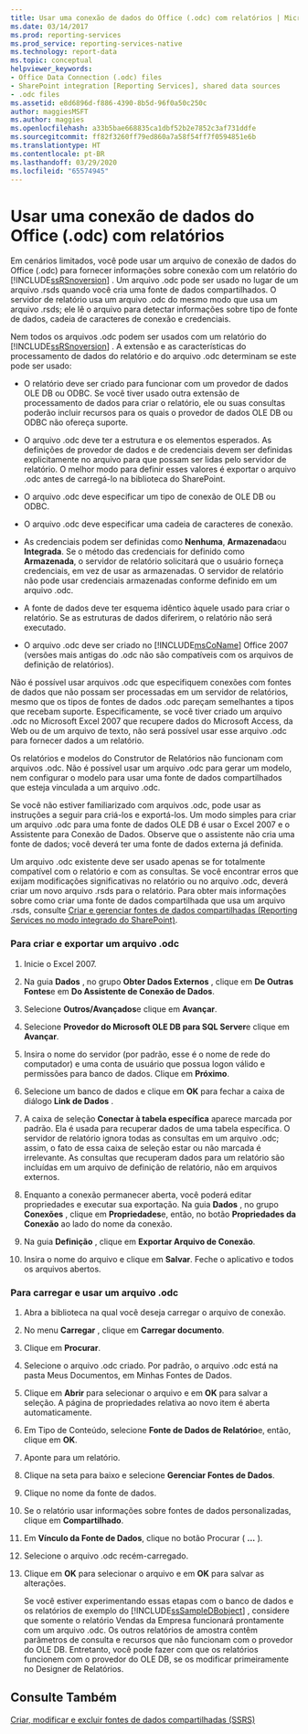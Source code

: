 ```yaml
---
title: Usar uma conexão de dados do Office (.odc) com relatórios | Microsoft Docs
ms.date: 03/14/2017
ms.prod: reporting-services
ms.prod_service: reporting-services-native
ms.technology: report-data
ms.topic: conceptual
helpviewer_keywords:
- Office Data Connection (.odc) files
- SharePoint integration [Reporting Services], shared data sources
- .odc files
ms.assetid: e8d6896d-f886-4390-8b5d-96f0a50c250c
author: maggiesMSFT
ms.author: maggies
ms.openlocfilehash: a33b5bae668835ca1dbf52b2e7852c3af731ddfe
ms.sourcegitcommit: ff82f3260ff79ed860a7a58f54ff7f0594851e6b
ms.translationtype: HT
ms.contentlocale: pt-BR
ms.lasthandoff: 03/29/2020
ms.locfileid: "65574945"
---
```

# <a name="use-an-office-data-connection-odc-with-reports"></a>Usar uma conexão de dados do Office (.odc) com relatórios
  Em cenários limitados, você pode usar um arquivo de conexão de dados do Office (.odc) para fornecer informações sobre conexão com um relatório do [!INCLUDE[ssRSnoversion](../../includes/ssrsnoversion-md.md)] . Um arquivo .odc pode ser usado no lugar de um arquivo .rsds quando você cria uma fonte de dados compartilhados. O servidor de relatório usa um arquivo .odc do mesmo modo que usa um arquivo .rsds; ele lê o arquivo para detectar informações sobre tipo de fonte de dados, cadeia de caracteres de conexão e credenciais.  
  
 Nem todos os arquivos .odc podem ser usados com um relatório do [!INCLUDE[ssRSnoversion](../../includes/ssrsnoversion-md.md)] . A extensão e as características do processamento de dados do relatório e do arquivo .odc determinam se este pode ser usado:  
  
-   O relatório deve ser criado para funcionar com um provedor de dados OLE DB ou ODBC. Se você tiver usado outra extensão de processamento de dados para criar o relatório, ele ou suas consultas poderão incluir recursos para os quais o provedor de dados OLE DB ou ODBC não ofereça suporte.  
  
-   O arquivo .odc deve ter a estrutura e os elementos esperados. As definições de provedor de dados e de credenciais devem ser definidas explicitamente no arquivo para que possam ser lidas pelo servidor de relatório. O melhor modo para definir esses valores é exportar o arquivo .odc antes de carregá-lo na biblioteca do SharePoint.  
  
-   O arquivo .odc deve especificar um tipo de conexão de OLE DB ou ODBC.  
  
-   O arquivo .odc deve especificar uma cadeia de caracteres de conexão.  
  
-   As credenciais podem ser definidas como **Nenhuma**, **Armazenada**ou **Integrada**. Se o método das credenciais for definido como **Armazenada**, o servidor de relatório solicitará que o usuário forneça credenciais, em vez de usar as armazenadas. O servidor de relatório não pode usar credenciais armazenadas conforme definido em um arquivo .odc.  
  
-   A fonte de dados deve ter esquema idêntico àquele usado para criar o relatório. Se as estruturas de dados diferirem, o relatório não será executado.  
  
-   O arquivo .odc deve ser criado no [!INCLUDE[msCoName](../../includes/msconame-md.md)] Office 2007 (versões mais antigas do .odc não são compatíveis com os arquivos de definição de relatórios).  
  
 Não é possível usar arquivos .odc que especifiquem conexões com fontes de dados que não possam ser processadas em um servidor de relatórios, mesmo que os tipos de fontes de dados .odc pareçam semelhantes a tipos que recebam suporte. Especificamente, se você tiver criado um arquivo .odc no Microsoft Excel 2007 que recupere dados do Microsoft Access, da Web ou de um arquivo de texto, não será possível usar esse arquivo .odc para fornecer dados a um relatório.  
  
 Os relatórios e modelos do Construtor de Relatórios não funcionam com arquivos .odc. Não é possível usar um arquivo .odc para gerar um modelo, nem configurar o modelo para usar uma fonte de dados compartilhados que esteja vinculada a um arquivo .odc.  
  
 Se você não estiver familiarizado com arquivos .odc, pode usar as instruções a seguir para criá-los e exportá-los. Um modo simples para criar um arquivo .odc para uma fonte de dados OLE DB é usar o Excel 2007 e o Assistente para Conexão de Dados. Observe que o assistente não cria uma fonte de dados; você deverá ter uma fonte de dados externa já definida.  
  
 Um arquivo .odc existente deve ser usado apenas se for totalmente compatível com o relatório e com as consultas. Se você encontrar erros que exijam modificações significativas no relatório ou no arquivo .odc, deverá criar um novo arquivo .rsds para o relatório. Para obter mais informações sobre como criar uma fonte de dados compartilhada que usa um arquivo .rsds, consulte [Criar e gerenciar fontes de dados compartilhadas &#40;Reporting Services no modo integrado do SharePoint&#41;](https://msdn.microsoft.com/library/2d3428e4-a810-4e66-a287-ff18e57fad76).  
  
### <a name="to-create-and-export-an-odc-file"></a>Para criar e exportar um arquivo .odc  
  
1.  Inicie o Excel 2007.  
  
2.  Na guia **Dados** , no grupo **Obter Dados Externos** , clique em **De Outras Fontes**e em **Do Assistente de Conexão de Dados**.  
  
3.  Selecione **Outros/Avançados**e clique em **Avançar**.  
  
4.  Selecione **Provedor do Microsoft OLE DB para SQL Server**e clique em **Avançar**.  
  
5.  Insira o nome do servidor (por padrão, esse é o nome de rede do computador) e uma conta de usuário que possua logon válido e permissões para banco de dados. Clique em **Próximo**.  
  
6.  Selecione um banco de dados e clique em **OK** para fechar a caixa de diálogo **Link de Dados** .  
  
7.  A caixa de seleção **Conectar à tabela específica** aparece marcada por padrão. Ela é usada para recuperar dados de uma tabela específica. O servidor de relatório ignora todas as consultas em um arquivo .odc; assim, o fato de essa caixa de seleção estar ou não marcada é irrelevante. As consultas que recuperam dados para um relatório são incluídas em um arquivo de definição de relatório, não em arquivos externos.  
  
8.  Enquanto a conexão permanecer aberta, você poderá editar propriedades e executar sua exportação. Na guia **Dados** , no grupo **Conexões** , clique em **Propriedades**e, então, no botão **Propriedades da Conexão** ao lado do nome da conexão.  
  
9. Na guia **Definição** , clique em **Exportar Arquivo de Conexão**.  
  
10. Insira o nome do arquivo e clique em **Salvar**. Feche o aplicativo e todos os arquivos abertos.  
  
### <a name="to-upload-and-use-an-odc-file"></a>Para carregar e usar um arquivo .odc  
  
1.  Abra a biblioteca na qual você deseja carregar o arquivo de conexão.  
  
2.  No menu **Carregar** , clique em **Carregar documento**.  
  
3.  Clique em **Procurar**.  
  
4.  Selecione o arquivo .odc criado. Por padrão, o arquivo .odc está na pasta Meus Documentos, em Minhas Fontes de Dados.  
  
5.  Clique em **Abrir** para selecionar o arquivo e em **OK** para salvar a seleção. A página de propriedades relativa ao novo item é aberta automaticamente.  
  
6.  Em Tipo de Conteúdo, selecione **Fonte de Dados de Relatório**e, então, clique em **OK**.  
  
7.  Aponte para um relatório.  
  
8.  Clique na seta para baixo e selecione **Gerenciar Fontes de Dados**.  
  
9. Clique no nome da fonte de dados.  
  
10. Se o relatório usar informações sobre fontes de dados personalizadas, clique em **Compartilhado**.  
  
11. Em **Vínculo da Fonte de Dados**, clique no botão Procurar ( **...** ).  
  
12. Selecione o arquivo .odc recém-carregado.  
  
13. Clique em **OK** para selecionar o arquivo e em **OK** para salvar as alterações.  
  
     Se você estiver experimentando essas etapas com o banco de dados e os relatórios de exemplo do [!INCLUDE[ssSampleDBobject](../../includes/sssampledbobject-md.md)] , considere que somente o relatório Vendas da Empresa funcionará prontamente com um arquivo .odc. Os outros relatórios de amostra contêm parâmetros de consulta e recursos que não funcionam com o provedor do OLE DB. Entretanto, você pode fazer com que os relatórios funcionem com o provedor do OLE DB, se os modificar primeiramente no Designer de Relatórios.  
  
## <a name="see-also"></a>Consulte Também  
 [Criar, modificar e excluir fontes de dados compartilhadas &#40;SSRS&#41;](../../reporting-services/report-data/create-modify-and-delete-shared-data-sources-ssrs.md)  
  
  
